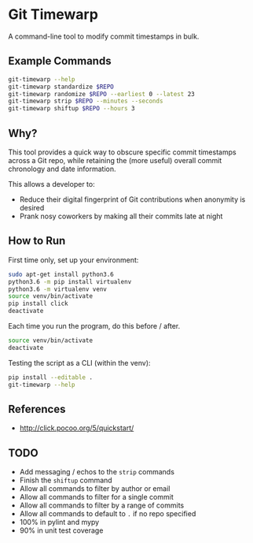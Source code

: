 # Git Timewarp

A command-line tool to modify commit timestamps in bulk.

## Example Commands

```bash
git-timewarp --help
git-timewarp standardize $REPO
git-timewarp randomize $REPO --earliest 0 --latest 23
git-timewarp strip $REPO --minutes --seconds
git-timewarp shiftup $REPO --hours 3
```

## Why?

This tool provides a quick way to obscure specific commit timestamps across a Git repo, while retaining the (more useful) overall commit chronology and date information.

This allows a developer to:

* Reduce their digital fingerprint of Git contributions when anonymity is desired
* Prank nosy coworkers by making all their commits late at night

## How to Run

First time only, set up your environment:

```bash
sudo apt-get install python3.6
python3.6 -m pip install virtualenv
python3.6 -m virtualenv venv
source venv/bin/activate
pip install click
deactivate
```

Each time you run the program, do this before / after.

```bash
source venv/bin/activate
deactivate
```

Testing the script as a CLI (within the venv):

```bash
pip install --editable .
git-timewarp --help
```

## References

* http://click.pocoo.org/5/quickstart/

## TODO

* Add messaging / echos to the `strip` commands
* Finish the `shiftup` command
* Allow all commands to filter by author or email
* Allow all commands to filter for a single commit
* Allow all commands to filter by a range of commits
* Allow all commands to default to `.` if no repo specified
* 100% in pylint and mypy
* 90% in unit test coverage
